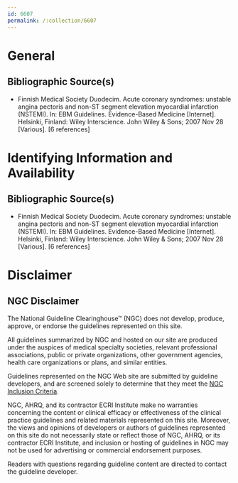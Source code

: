 ```yaml
---
id: 6607
permalink: /:collection/6607
---
```


# General

## Bibliographic Source(s)

- Finnish Medical Society Duodecim. Acute coronary syndromes: unstable angina pectoris and non-ST segment elevation myocardial infarction (NSTEMI). In: EBM Guidelines. Evidence-Based Medicine [Internet]. Helsinki, Finland: Wiley Interscience. John Wiley & Sons; 2007 Nov 28 [Various]. [6 references]

# Identifying Information and Availability

## Bibliographic Source(s)

- Finnish Medical Society Duodecim. Acute coronary syndromes: unstable angina pectoris and non-ST segment elevation myocardial infarction (NSTEMI). In: EBM Guidelines. Evidence-Based Medicine [Internet]. Helsinki, Finland: Wiley Interscience. John Wiley & Sons; 2007 Nov 28 [Various]. [6 references]

# Disclaimer

## NGC Disclaimer

The National Guideline Clearinghouse™ (NGC) does not develop, produce, approve, or endorse the guidelines represented on this site.

All guidelines summarized by NGC and hosted on our site are produced under the auspices of medical specialty societies, relevant professional associations, public or private organizations, other government agencies, health care organizations or plans, and similar entities.

Guidelines represented on the NGC Web site are submitted by guideline developers, and are screened solely to determine that they meet the [NGC Inclusion Criteria](/help-and-about/summaries/inclusion-criteria).

NGC, AHRQ, and its contractor ECRI Institute make no warranties concerning the content or clinical efficacy or effectiveness of the clinical practice guidelines and related materials represented on this site. Moreover, the views and opinions of developers or authors of guidelines represented on this site do not necessarily state or reflect those of NGC, AHRQ, or its contractor ECRI Institute, and inclusion or hosting of guidelines in NGC may not be used for advertising or commercial endorsement purposes.

Readers with questions regarding guideline content are directed to contact the guideline developer.

